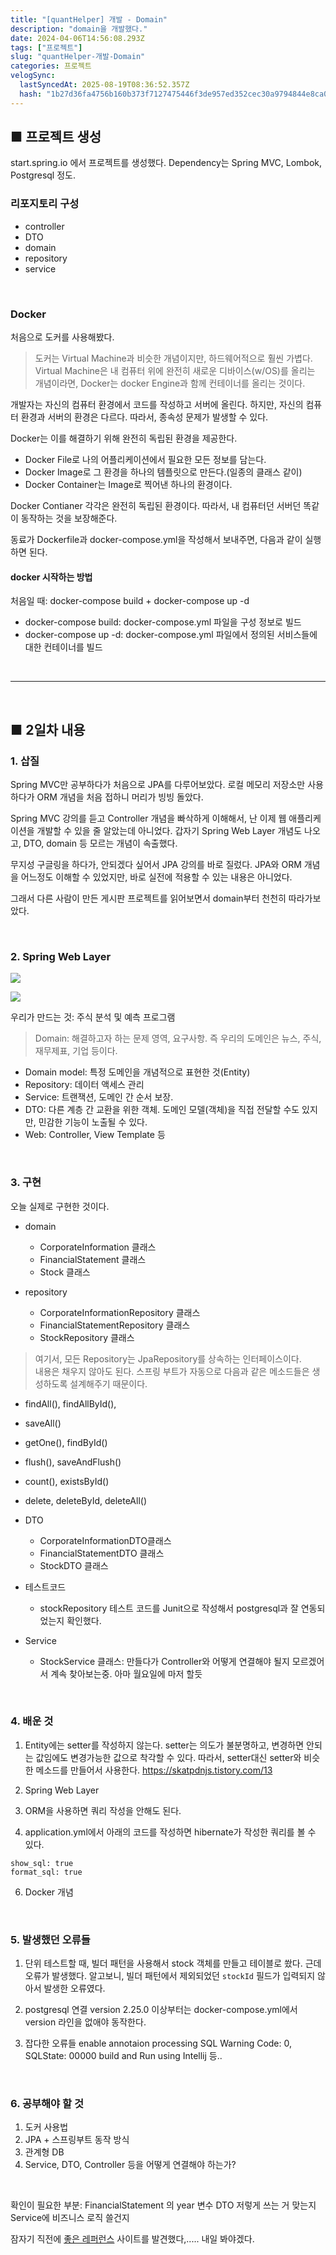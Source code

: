 ```yaml
---
title: "[quantHelper] 개발 - Domain"
description: "domain을 개발했다."
date: 2024-04-06T14:56:08.293Z
tags: ["프로젝트"]
slug: "quantHelper-개발-Domain"
categories: 프로젝트
velogSync:
  lastSyncedAt: 2025-08-19T08:36:52.357Z
  hash: "1b27d36fa4756b160b373f7127475446f3de957ed352cec30a9794844e8ca0a3"
---
```


## ■ 프로젝트 생성
start.spring.io 에서 프로젝트를 생성했다.
Dependency는 Spring MVC, Lombok, Postgresql 정도.

### 리포지토리 구성
- controller
- DTO
- domain
- repository
- service

<br>

### Docker
처음으로 도커를 사용해봤다.
>도커는 Virtual Machine과 비슷한 개념이지만, 하드웨어적으로 훨씬 가볍다.
Virtual Machine은 내 컴퓨터 위에 완전히 새로운 디바이스(w/OS)를 올리는 개념이라면, Docker는 docker Engine과 함께 컨테이너를 올리는 것이다.

개발자는 자신의 컴퓨터 환경에서 코드를 작성하고 서버에 올린다.
하지만, 자신의 컴퓨터 환경과 서버의 환경은 다르다. 따라서, 종속성 문제가 발생할 수 있다.

Docker는 이를 해결하기 위해 완전히 독립된 환경을 제공한다.

- Docker File로 나의 어플리케이션에서 필요한 모든 정보를 담는다.
- Docker Image로 그 환경을 하나의 템플릿으로 만든다.(일종의 클래스 같이)
- Docker Container는 Image로 찍어낸 하나의 환경이다.

Docker Contianer 각각은 완전히 독립된 환경이다.
따라서, 내 컴퓨터던 서버던 똑같이 동작하는 것을 보장해준다.

동료가 Dockerfile과 docker-compose.yml을 작성해서 보내주면, 다음과 같이 실행하면 된다.
#### docker 시작하는 방법
처음일 때: docker-compose build + docker-compose up -d
- docker-compose build: docker-compose.yml 파일을 구성 정보로 빌드
- docker-compose up -d: docker-compose.yml 파일에서 정의된 서비스들에 대한 컨테이너를 빌드


<br>

---

<br>

## ■ 2일차 내용

### 1. 삽질
Spring MVC만 공부하다가 처음으로 JPA를 다루어보았다.
로컬 메모리 저장소만 사용하다가 ORM 개념을 처음 접하니 머리가 빙빙 돌았다.

Spring MVC 강의를 듣고 Controller 개념을 빠삭하게 이해해서, 난 이제 웹 애플리케이션을 개발할 수 있을 줄 알았는데 아니었다.
갑자기 Spring Web Layer 개념도 나오고, DTO, domain 등 모르는 개념이 속출했다.

무지성 구글링을 하다가, 안되겠다 싶어서 JPA 강의를 바로 질렀다.
JPA와 ORM 개념을 어느정도 이해할 수 있었지만, 바로 실전에 적용할 수 있는 내용은 아니었다.

그래서 다른 사람이 만든 게시판 프로젝트를 읽어보면서 domain부터 천천히 따라가보았다.


<br>

### 2. Spring Web Layer

![](https://velog.velcdn.com/images/jaewon-ju/post/71e215d9-e67b-4996-b40b-e75cd5624f7d/image.png)

![](https://velog.velcdn.com/images/jaewon-ju/post/35b45425-d116-4836-a9f7-2f3d416a03bb/image.png)

우리가 만드는 것: 주식 분석 및 예측 프로그램

>Domain: 해결하고자 하는 문제 영역, 요구사항. 즉 우리의 도메인은 뉴스, 주식, 재무제표, 기업 등이다.

- Domain model: 특정 도메인을 개념적으로 표현한 것(Entity)
- Repository: 데이터 액세스 관리
- Service: 트랜잭션, 도메인 간 순서 보장.
- DTO: 다른 계층 간 교환을 위한 객체. 도메인 모델(객체)을 직접 전달할 수도 있지만, 민감한 기능이 노출될 수 있다.
- Web: Controller, View Template 등

<br>

### 3. 구현
오늘 실제로 구현한 것이다.

- domain
   - CorporateInformation 클래스
   - FinancialStatement 클래스
   - Stock 클래스

- repository
   - CorporateInformationRepository 클래스
   - FinancialStatementRepository 클래스
   - StockRepository 클래스

>여기서, 모든 Repository는 JpaRepository를 상속하는 인터페이스이다.<br>
내용은 채우지 않아도 된다.
스프링 부트가 자동으로 다음과 같은 메소드들은 생성하도록 설계해주기 때문이다.
- findAll(), findAllById(), 
- saveAll()
- getOne(), findById()
- flush(), saveAndFlush()
- count(), existsById()
- delete, deleteById, deleteAll()

- DTO
   - CorporateInformationDTO클래스
   - FinancialStatementDTO 클래스
   - StockDTO 클래스

- 테스트코드
   - stockRepository 테스트 코드를 Junit으로 작성해서 postgresql과 잘 연동되었는지 확인했다.

- Service
   - StockService 클래스: 만들다가 Controller와 어떻게 연결해야 될지 모르겠어서 계속 찾아보는중. 아마 월요일에 마저 할듯

<br>

### 4. 배운 것
1. Entity에는 setter를 작성하지 않는다.
setter는 의도가 불분명하고, 변경하면 안되는 값임에도 변경가능한 값으로 착각할 수 있다.
따라서, setter대신 setter와 비슷한 메소드를 만들어서 사용한다.
https://skatpdnjs.tistory.com/13

2. Spring Web Layer

3. ORM을 사용하면 쿼리 작성을 안해도 된다.

4. application.yml에서 아래의 코드를 작성하면 hibernate가 작성한 쿼리를 볼 수 있다.
```
show_sql: true
format_sql: true
```

6. Docker 개념

<br>

### 5. 발생했던 오류들
1. 단위 테스트할 때, 빌더 패턴을 사용해서 stock 객체를 만들고 테이블로 쐈다.
근데 오류가 발생했다.
알고보니, 빌더 패턴에서 제외되었던 ```stockId``` 필드가 입력되지 않아서 발생한 오류였다.

2. postgresql 연결
version 2.25.0 이상부터는 docker-compose.yml에서 version 라인을 없애야 동작한다.

3. 잡다한 오류들
enable annotaion processing
SQL Warning Code: 0, SQLState: 00000
build and Run using Intellij 등..

<br>


### 6. 공부해야 할 것
1. 도커 사용법
2. JPA + 스프링부트 동작 방식
3. 관계형 DB
4. Service, DTO, Controller 등을 어떻게 연결해야 하는가?

<br>

확인이 필요한 부분: FinancialStatement 의 year 변수
DTO 저렇게 쓰는 거 맞는지
Service에 비즈니스 로직 쓸건지



잠자기 직전에 <a href="https://velog.io/@thovy/%EC%8A%A4%ED%94%84%EB%A7%81%EB%B6%80%ED%8A%B8%EC%99%80-AWS%EB%A1%9C-%ED%98%BC%EC%9E%90-%EA%B5%AC%ED%98%84%ED%95%98%EB%8A%94-%EC%9B%B9%EC%84%9C%EB%B9%84%EC%8A%A4-%EB%94%B0%EB%9D%BC%ED%95%98%EA%B8%B0-7">좋은 레퍼런스</a> 사이트를 발견했다,..... 내일 봐야겠다.


